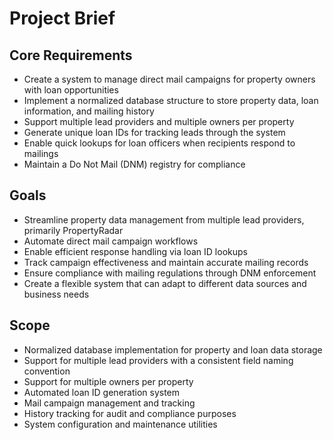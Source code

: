 # Project Brief

## Core Requirements
- Create a system to manage direct mail campaigns for property owners with loan opportunities
- Implement a normalized database structure to store property data, loan information, and mailing history
- Support multiple lead providers and multiple owners per property
- Generate unique loan IDs for tracking leads through the system
- Enable quick lookups for loan officers when recipients respond to mailings
- Maintain a Do Not Mail (DNM) registry for compliance

## Goals
- Streamline property data management from multiple lead providers, primarily PropertyRadar
- Automate direct mail campaign workflows
- Enable efficient response handling via loan ID lookups
- Track campaign effectiveness and maintain accurate mailing records
- Ensure compliance with mailing regulations through DNM enforcement
- Create a flexible system that can adapt to different data sources and business needs

## Scope
- Normalized database implementation for property and loan data storage
- Support for multiple lead providers with a consistent field naming convention
- Support for multiple owners per property
- Automated loan ID generation system
- Mail campaign management and tracking
- History tracking for audit and compliance purposes
- System configuration and maintenance utilities
